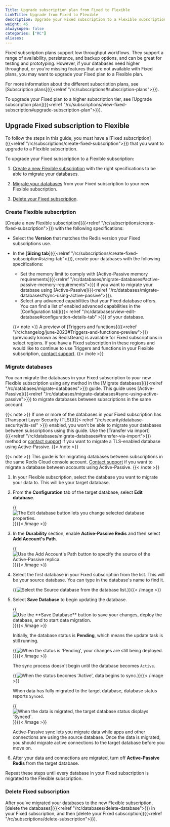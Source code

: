 ```yaml
---
Title: Upgrade subscription plan from Fixed to Flexible
LinkTitle: Upgrade from Fixed to Flexible
description: Upgrade your Fixed subscription to a Flexible subscription.
weight: 45
alwaysopen: false
categories: ["RC"]
aliases: 
---
```


Fixed subscription plans support low throughput workflows. They support a range of availability, persistence, and backup options, and can be great for testing and prototyping. However, if your databases need higher throughput, or you're missing features that are not available with Fixed plans, you may want to upgrade your Fixed plan to a Flexible plan.

For more information about the different subscription plans, see [Subscription plans]({{<relref "/rc/subscriptions#subscription-plans">}}).

To upgrade your Fixed plan to a higher subscription tier, see [Upgrade subscription plan]({{<relref "/rc/subscriptions/view-fixed-subscription#upgrade-subscription-plan">}}).

## Upgrade Fixed subscription to Flexible

To follow the steps in this guide, you must have a [Fixed subscription]({{<relref "/rc/subscriptions/create-fixed-subscription">}}) that you want to upgrade to a Flexible subscription.

To upgrade your Fixed subscription to a Flexible subscription:

1. [Create a new Flexible subscription](#create-flexible-subscription) with the right specifications to be able to migrate your databases.

1. [Migrate your databases](#migrate-databases) from your Fixed subscription to your new Flexible subscription.

1. [Delete your Fixed subscription](#delete-fixed-subscription).

### Create Flexible subscription

[Create a new Flexible subscription]({{<relref "/rc/subscriptions/create-fixed-subscription">}}) with the following specifications:

- Select the **Version** that matches the Redis version your Fixed subscriptions use.
- In the [**Sizing tab**]({{<relref "/rc/subscriptions/create-fixed-subscription#sizing-tab">}}), create your databases with the following specifications:
    - Set the memory limit to comply with [Active-Passive memory requirements]({{<relref "/rc/databases/migrate-databases#active-passive-memory-requirements">}}) if you want to migrate your database using [Active-Passive]({{<relref "/rc/databases/migrate-databases#sync-using-active-passive">}}).
    - Select any advanced capabilities that your Fixed database offers. You can find a list of enabled advanced capabilities in the [Configuration tab]({{< relref "/rc/databases/view-edit-database#configuration-details-tab" >}}) of your database.

    {{< note >}}
A preview of [Triggers and functions]({{<relref "/rc/changelog/june-2023#Triggers-and-functions-preview">}}) (previously known as RedisGears) is available for Fixed subscriptions in select regions. If you have a Fixed subscription in these regions and would like to continue to use Triggers and functions in your Flexible subscription, [contact support](https://redis.com/company/support/).
    {{< /note >}}

### Migrate databases

You can migrate the databases in your Fixed subscription to your new Flexible subscription using any method in the [Migrate databases]({{<relref "/rc/databases/migrate-databases">}}) guide. This guide uses [Active-Passive]({{<relref "/rc/databases/migrate-databases#sync-using-active-passive">}}) to migrate databases between subscriptions in the same account.

{{< note >}}
If one or more of the databases in your Fixed subscription has [Transport Layer Security (TLS)]({{< relref  "/rc/security/database-security/tls-ssl" >}}) enabled, you won't be able to migrate your databases between subscriptions using this guide. Use the [Transfer via import]({{<relref "/rc/databases/migrate-databases#transfer-via-import">}}) method or [contact support](https://redis.com/company/support/) if you want to migrate a TLS-enabled database using Active-Passive.
{{< /note >}}

{{< note >}}
This guide is for migrating databases between subscriptions in the same Redis Cloud console account. [Contact support](https://redis.com/company/support/) if you want to migrate a database between accounts using Active-Passive.
{{< /note >}}
    
1. In your Flexible subscription, select the database you want to migrate your data to. This will be your target database.

1. From the **Configuration** tab of the target database, select **Edit database**.

    {{<image filename="images/rc/button-database-edit.png" alt="The Edit database button lets you change selected database properties." >}}{{< /image >}}

1. In the **Durability** section, enable **Active-Passive Redis** and then select **Add Account's Path**.

    {{<image filename="images/rc/button-database-add-account-path.png" alt="Use the Add Account's Path button to specify the source of the Active-Passive replica." >}}{{< /image >}}

1. Select the first database in your Fixed subscription from the list. This will be your source database. You can type in the database's name to find it.

    {{<image filename="images/rc/database-add-account-path-list.png" alt="Select the Source database from the database list." >}}{{< /image >}}

1. Select **Save Database** to begin updating the database.

    {{<image filename="images/rc/button-database-save.png" alt="Use the **Save Database** button to save your changes, deploy the database, and to start data migration." >}}{{< /image >}}

    Initially, the database status is __Pending__, which means the update task is still running.  

    {{<image filename="images/rc/icon-database-update-status-pending.png" alt="When the status is 'Pending', your changes are still being deployed.">}}{{< /image >}}

    The sync process doesn't begin until the database becomes `Active`.  

    {{<image filename="images/rc/icon-database-update-status-active.png" alt="When the status becomes 'Active', data begins to sync." >}}{{< /image >}}

    When data has fully migrated to the target database, database status reports `Synced`.  

    {{<image filename="images/rc/migrate-data-status-synced.png" alt="When the data is migrated, the target database status displays `Synced`." >}}{{< /image >}}

    Active-Passive sync lets you migrate data while apps and other connections are using the source database. Once the data is migrated, you should migrate active connections to the target database before you move on.

1. After your data and connections are migrated, turn off **Active-Passive Redis** from the target database.

Repeat these steps until every database in your Fixed subscription is migrated to the Flexible subscription.

### Delete Fixed subscription

After you've migrated your databases to the new Flexible subscription, [delete the databases]({{<relref "/rc/databases/delete-database">}}) in your Fixed subscription, and then [delete your Fixed subscription]({{<relref "/rc/subscriptions/delete-subscription">}}).




